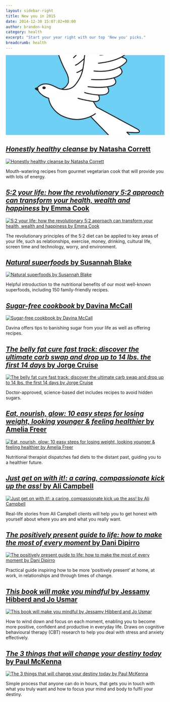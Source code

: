 ```yaml
---
layout: sidebar-right
title: New you in 2015
date: 2014-12-30 15:07:02+00:00
author: brandon-king
category: health
excerpt: "Start your year right with our top 'New you' picks."
breadcrumb: health
---
```

![This book will make you mindful by Jessamy Hibberd and Jo Usmar](/images/featured/featured-this-book-will-make-you-mindful.jpg)

## [<cite>Honestly healthy cleanse</cite> by Natasha Corrett](http://suffolk.spydus.co.uk/cgi-bin/spydus.exe/ENQ/OPAC/BIBENQ/19583719?QRY=CTIBIB%3C%20IRN(48252850)&QRYTEXT=Honestly%20Healthy%20cleanse)

[![Honestly healthy cleanse by Natasha Corrett](http://suffolklibraries.co.uk/wp-content/uploads/2014/12/honestlyhealthycleanse.jpg)](http://suffolk.spydus.co.uk/cgi-bin/spydus.exe/ENQ/OPAC/BIBENQ/19583719?QRY=CTIBIB%3C%20IRN(48252850)&QRYTEXT=Honestly%20Healthy%20cleanse)

Mouth-watering recipes from gourmet vegetarian cook that will provide you with lots of energy.

## [<cite>5:2 your life: how the revolutionary 5:2 approach can transform your health, wealth and happiness</cite> by Emma Cook](http://suffolk.spydus.co.uk/cgi-bin/spydus.exe/ENQ/OPAC/BIBENQ/10015813?QRY=CTIBIB%3C%20IRN(35744063)&QRYTEXT=5%3A2%20your%20life%20%3A%20how%20the%20revolutionary%205%3A2%20approach%20can%20transform%20your%20health%2C%20wealth%20and%20happiness)

[![5:2 your life: how the revolutionary 5:2 approach can transform your health, wealth and happiness by Emma Cook](http://suffolklibraries.co.uk/wp-content/uploads/2014/12/52yourlife.jpg)](http://suffolk.spydus.co.uk/cgi-bin/spydus.exe/ENQ/OPAC/BIBENQ/10015813?QRY=CTIBIB%3C%20IRN(35744063)&QRYTEXT=5%3A2%20your%20life%20%3A%20how%20the%20revolutionary%205%3A2%20approach%20can%20transform%20your%20health%2C%20wealth%20and%20happiness)

The revolutionary principles of the 5:2 diet can be applied to key areas of your life, such as relationships, exercise, money, drinking, cultural life, screen time and technology, worry, and environment.

## [<cite>Natural superfoods</cite> by Susannah Blake](http://suffolk.spydus.co.uk/cgi-bin/spydus.exe/ENQ/OPAC/BIBENQ/19584296?QRY=CTIBIB%3C%20IRN(48744107)&QRYTEXT=Natural%20superfoods%20%3A%20150%20nutrient-packed%20recipes%20for%20complete%20health%2C%20vitality%20and%20healing)

[![Natural superfoods by Susannah Blake](http://suffolklibraries.co.uk/wp-content/uploads/2014/12/naturalsuperfoods.jpg)](http://suffolk.spydus.co.uk/cgi-bin/spydus.exe/ENQ/OPAC/BIBENQ/19584296?QRY=CTIBIB%3C%20IRN(48744107)&QRYTEXT=Natural%20superfoods%20%3A%20150%20nutrient-packed%20recipes%20for%20complete%20health%2C%20vitality%20and%20healing)

Helpful introduction to the nutritional benefits of our most well-known superfoods, including 150 family-friendly recipes.

## [<cite>Sugar-free cookbook</cite> by Davina McCall](http://suffolk.spydus.co.uk/cgi-bin/spydus.exe/ENQ/OPAC/BIBENQ/19585314?QRY=CTIBIB%3C%20IRN(48253585)&QRYTEXT=Davina%27s%205%20weeks%20to%20sugar-free)

[![Sugar-free cookbook by Davina McCall](http://suffolklibraries.co.uk/wp-content/uploads/2014/12/sugarfreecookbook.jpg)](http://suffolk.spydus.co.uk/cgi-bin/spydus.exe/ENQ/OPAC/BIBENQ/19585314?QRY=CTIBIB%3C%20IRN(48253585)&#038;QRYTEXT=Davina%27s%205%20weeks%20to%20sugar-free)

Davina offers tips to banishing sugar from your life as well as offering recipes.

## [<cite>The belly fat cure fast track: discover the ultimate carb swap and drop up to 14 lbs. the first 14 days</cite> by Jorge Cruise](http://suffolk.spydus.co.uk/cgi-bin/spydus.exe/ENQ/OPAC/BIBENQ/10049428?QRY=CTIBIB%3C%20IRN(44636769)&QRYTEXT=The%20belly%20fat%20cure%20fast%20track%20%3A%20discover%20the%20ultimate%20carb%20swap%20and%20drop%20up%20to%2014%20lbs.%20the%20first%2014%20days)

[![The belly fat cure fast track: discover the ultimate carb swap and drop up to 14 lbs. the first 14 days by Jorge Cruise](http://suffolklibraries.co.uk/wp-content/uploads/2014/12/bellyfatcure.jpg)](http://suffolk.spydus.co.uk/cgi-bin/spydus.exe/ENQ/OPAC/BIBENQ/10049428?QRY=CTIBIB%3C%20IRN(44636769)&QRYTEXT=The%20belly%20fat%20cure%20fast%20track%20%3A%20discover%20the%20ultimate%20carb%20swap%20and%20drop%20up%20to%2014%20lbs.%20the%20first%2014%20days)

Doctor-approved, science-based diet includes recipes to avoid hidden sugars.

## [<cite>Eat, nourish, glow: 10 easy steps for losing weight, looking younger & feeling healthier</cite> by Amelia Freer](http://suffolk.spydus.co.uk/cgi-bin/spydus.exe/ENQ/OPAC/BIBENQ/17757005?QRY=CTIBIB%3C%20IRN(47845586)&QRYTEXT=Eat%2C%20nourish%2C%20glow%20%3A%2010%20easy%20steps%20for%20losing%20weight%2C%20looking%20younger%20and%20feeling%20healthier)

[![Eat, nourish, glow: 10 easy steps for losing weight, looking younger & feeling healthier by Amelia Freer](http://suffolklibraries.co.uk/wp-content/uploads/2014/12/eatnourishglow.jpg)](http://suffolk.spydus.co.uk/cgi-bin/spydus.exe/ENQ/OPAC/BIBENQ/17757005?QRY=CTIBIB%3C%20IRN(47845586)&QRYTEXT=Eat%2C%20nourish%2C%20glow%20%3A%2010%20easy%20steps%20for%20losing%20weight%2C%20looking%20younger%20and%20feeling%20healthier)

Nutritional therapist dispatches fad diets to the distant past, guiding you to a healthier future.

## [<cite>Just get on with it!: a caring, compassionate kick up the ass!</cite> by Ali Campbell](http://suffolk.spydus.co.uk/cgi-bin/spydus.exe/ENQ/OPAC/BIBENQ/10053114?QRY=CTIBIB%3C%20IRN(44256549)&QRYTEXT=Just%20get%20on%20with%20it!%20%3A%20a%20caring%2C%20compassionate%20kick%20up%20the%20ass!)

[![Just get on with it!: a caring, compassionate kick up the ass! by Ali Campbell](http://suffolklibraries.co.uk/wp-content/uploads/2014/12/justgetonwithit.jpg)](http://suffolk.spydus.co.uk/cgi-bin/spydus.exe/ENQ/OPAC/BIBENQ/10053114?QRY=CTIBIB%3C%20IRN(44256549)&QRYTEXT=Just%20get%20on%20with%20it!%20%3A%20a%20caring%2C%20compassionate%20kick%20up%20the%20ass!)

Real-life stories from Ali Campbell clients will help you to get honest with yourself about where you are and what you really want.

## [<cite>The positively present guide to life: how to make the most of every moment</cite> by Dani Dipirro](http://suffolk.spydus.co.uk/cgi-bin/spydus.exe/ENQ/OPAC/BIBENQ/19585945?QRY=CTIBIB%3C%20IRN(46867926)&QRYTEXT=The%20positively%20present%20guide%20to%20life)

[![The positively present guide to life: how to make the most of every moment by Dani Dipirro](http://suffolklibraries.co.uk/wp-content/uploads/2014/12/positivelypresent.jpg)](http://suffolk.spydus.co.uk/cgi-bin/spydus.exe/ENQ/OPAC/BIBENQ/19585945?QRY=CTIBIB%3C%20IRN(46867926)&#038;QRYTEXT=The%20positively%20present%20guide%20to%20life)

Practical guide inspiring how to be more &#8216;positively present&#8217; at home, at work, in relationships and through times of change.

## [<cite>This book will make you mindful</cite> by Jessamy Hibberd and Jo Usmar](http://suffolk.spydus.co.uk/cgi-bin/spydus.exe/ENQ/OPAC/BIBENQ/10058075?QRY=CTIBIB%3C%20IRN(44635120)&QRYTEXT=This%20book%20will%20make%20you%20mindful)

[![This book will make you mindful by Jessamy Hibberd and Jo Usmar](http://suffolklibraries.co.uk/wp-content/uploads/2014/12/makeyoumindful.jpg)](http://suffolk.spydus.co.uk/cgi-bin/spydus.exe/ENQ/OPAC/BIBENQ/10058075?QRY=CTIBIB%3C%20IRN(44635120)&QRYTEXT=This%20book%20will%20make%20you%20mindful)

How to wind down and focus on each moment, enabling you to become more positive, confident and productive in everyday life. Draws on cognitive behavioural therapy (CBT) research to help you deal with stress and anxiety effectively.

## [<cite>The 3 things that will change your destiny today</cite> by Paul McKenna](http://suffolk.spydus.co.uk/cgi-bin/spydus.exe/ENQ/OPAC/BIBENQ/17757594?QRY=CTIBIB%3C%20IRN(47845596)&QRYTEXT=The%203%20things%20that%20will%20change%20your%20destiny%20today!)

[![The 3 things that will change your destiny today by Paul McKenna](http://suffolklibraries.co.uk/wp-content/uploads/2014/12/changeyourdestiny.jpg)](http://suffolk.spydus.co.uk/cgi-bin/spydus.exe/ENQ/OPAC/BIBENQ/17757594?QRY=CTIBIB%3C%20IRN(47845596)&QRYTEXT=The%203%20things%20that%20will%20change%20your%20destiny%20today!)

Simple process that anyone can do in hours, that gets you in touch with what you truly want and how to focus your mind and body to fulfil your destiny.
